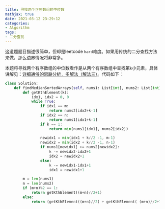 ```yaml
---
title: 寻找两个正序数组的中位数
mathjax: true
date: 2021-03-12 23:29:12
categories:
- Algorithm
tags:
- 二分查找
---
```


这道题题目描述很简单，但却是leetcode `hard`难度。如果用传统的二分查找方法来做，那么边界情况将非常多。

<!--more-->

本题将寻找两个有序数组的中位数看作是从两个有序数组中查找第`k`小元素，具体讲解见：[详细通俗的思路分析，多解法（解法三）](https://leetcode-cn.com/problems/median-of-two-sorted-arrays/solution/xiang-xi-tong-su-de-si-lu-fen-xi-duo-jie-fa-by-w-2/)。代码如下：

```python
class Solution:
    def findMedianSortedArrays(self, nums1: List[int], nums2: List[int]) -> float:
        def getKthElement(k):
            idx1, idx2 = 0, 0
            while True:
                if idx1 == m:
                    return nums2[idx2+k-1]
                if idx2 == n:
                    return nums1[idx1+k-1]
                if k == 1:
                    return min(nums1[idx1], nums2[idx2])
                
                newidx1 = min(idx1 + k//2 -1, m-1)
                newidx2 = min(idx2 + k//2 -1, n-1)
                if nums1[newidx1] >= nums2[newidx2]:
                    k -= newidx2-idx2+1
                    idx2 = newidx2+1
                else:
                    k -= newidx1-idx1+1
                    idx1 = newidx1+1
        
        m = len(nums1)
        n = len(nums2)
        if (m+n)%2 == 1:
            return getKthElement((m+n)//2+1)
        else:
            return (getKthElement((m+n)//2) + getKthElement( (m+n)//2+1 )) / 2

```